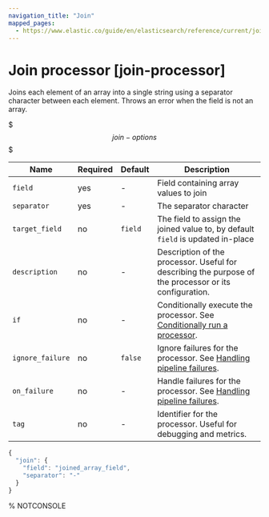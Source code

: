 ```yaml
---
navigation_title: "Join"
mapped_pages:
  - https://www.elastic.co/guide/en/elasticsearch/reference/current/join-processor.html
---
```


# Join processor [join-processor]


Joins each element of an array into a single string using a separator character between each element. Throws an error when the field is not an array.

$$$join-options$$$

| Name | Required | Default | Description |
| --- | --- | --- | --- |
| `field` | yes | - | Field containing array values to join |
| `separator` | yes | - | The separator character |
| `target_field` | no | `field` | The field to assign the joined value to, by default `field` is updated in-place |
| `description` | no | - | Description of the processor. Useful for describing the purpose of the processor or its configuration. |
| `if` | no | - | Conditionally execute the processor. See [Conditionally run a processor](docs-content://manage-data/ingest/transform-enrich/ingest-pipelines.md#conditionally-run-processor). |
| `ignore_failure` | no | `false` | Ignore failures for the processor. See [Handling pipeline failures](docs-content://manage-data/ingest/transform-enrich/ingest-pipelines.md#handling-pipeline-failures). |
| `on_failure` | no | - | Handle failures for the processor. See [Handling pipeline failures](docs-content://manage-data/ingest/transform-enrich/ingest-pipelines.md#handling-pipeline-failures). |
| `tag` | no | - | Identifier for the processor. Useful for debugging and metrics. |

```js
{
  "join": {
    "field": "joined_array_field",
    "separator": "-"
  }
}
```
% NOTCONSOLE

